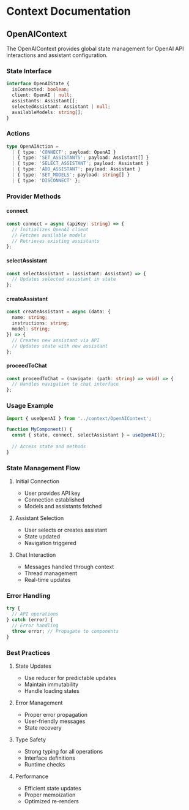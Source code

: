 # Context Documentation

## OpenAIContext

The OpenAIContext provides global state management for OpenAI API interactions and assistant configuration.

### State Interface

```typescript
interface OpenAIState {
  isConnected: boolean;
  client: OpenAI | null;
  assistants: Assistant[];
  selectedAssistant: Assistant | null;
  availableModels: string[];
}
```

### Actions

```typescript
type OpenAIAction =
  | { type: 'CONNECT'; payload: OpenAI }
  | { type: 'SET_ASSISTANTS'; payload: Assistant[] }
  | { type: 'SELECT_ASSISTANT'; payload: Assistant }
  | { type: 'ADD_ASSISTANT'; payload: Assistant }
  | { type: 'SET_MODELS'; payload: string[] }
  | { type: 'DISCONNECT' };
```

### Provider Methods

#### connect
```typescript
const connect = async (apiKey: string) => {
  // Initializes OpenAI client
  // Fetches available models
  // Retrieves existing assistants
};
```

#### selectAssistant
```typescript
const selectAssistant = (assistant: Assistant) => {
  // Updates selected assistant in state
};
```

#### createAssistant
```typescript
const createAssistant = async (data: {
  name: string;
  instructions: string;
  model: string;
}) => {
  // Creates new assistant via API
  // Updates state with new assistant
};
```

#### proceedToChat
```typescript
const proceedToChat = (navigate: (path: string) => void) => {
  // Handles navigation to chat interface
};
```

### Usage Example

```typescript
import { useOpenAI } from '../context/OpenAIContext';

function MyComponent() {
  const { state, connect, selectAssistant } = useOpenAI();
  
  // Access state and methods
}
```

### State Management Flow

1. Initial Connection
   - User provides API key
   - Connection established
   - Models and assistants fetched

2. Assistant Selection
   - User selects or creates assistant
   - State updated
   - Navigation triggered

3. Chat Interaction
   - Messages handled through context
   - Thread management
   - Real-time updates

### Error Handling

```typescript
try {
  // API operations
} catch (error) {
  // Error handling
  throw error; // Propagate to components
}
```

### Best Practices

1. State Updates
   - Use reducer for predictable updates
   - Maintain immutability
   - Handle loading states

2. Error Management
   - Proper error propagation
   - User-friendly messages
   - State recovery

3. Type Safety
   - Strong typing for all operations
   - Interface definitions
   - Runtime checks

4. Performance
   - Efficient state updates
   - Proper memoization
   - Optimized re-renders